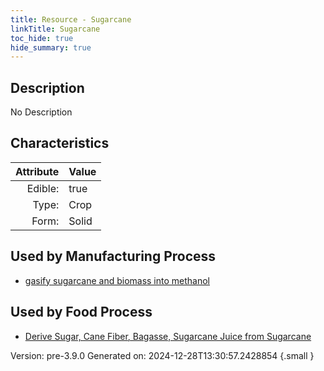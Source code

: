 ```yaml
---
title: Resource - Sugarcane
linkTitle: Sugarcane
toc_hide: true
hide_summary: true
---
```


## Description
No Description

## Characteristics

| Attribute      | Value |
|--------:|:------|
|Edible:|true|
|Type:|Crop|
|Form:|Solid|
 

## Used by Manufacturing Process

- [gasify sugarcane and biomass into methanol](/docs/definitions/process/gasify-sugarcane-and-biomass-into-methanol)


    
## Used by Food Process

- [Derive Sugar, Cane Fiber, Bagasse, Sugarcane Juice from Sugarcane](/docs/definitions/food/derive-sugar--cane-fiber--bagasse--sugarcane-juice-from-sugarcane)


Version: pre-3.9.0 Generated on: 2024-12-28T13:30:57.2428854
{.small }
